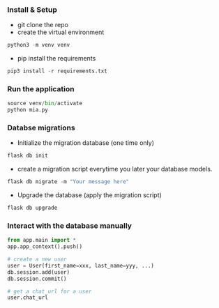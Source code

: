 
### Install & Setup
* git clone the repo
* create the virtual environment
```python
python3 -m venv venv
```
* pip install the requirements
```python
pip3 install -r requirements.txt
```
### Run the application
```python 
source venv/bin/activate
python mia.py
```
### Databse migrations
* Initialize the migration database (one time only)
```python
flask db init
```
* create a migration script everytime you later your database 
models.
```python
flask db migrate -m "Your message here"
```
* Upgrade the database (apply the migration script)
```python
flask db upgrade
```

### Interact with the database manually
```python
from app.main import *
app.app_context().push()

# create a new user
user = User(first_name=xxx, last_name=yyy, ...)
db.session.add(user)
db.session.commit()

# get a chat_url for a user
user.chat_url
```